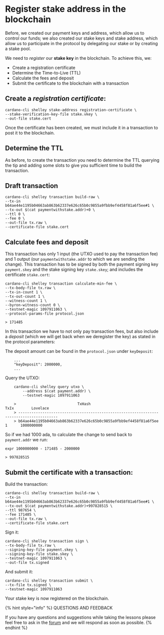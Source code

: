 # Register stake address in the blockchain

Before, we created our payment keys and address, which allow us to control our funds; we also created our stake keys and stake address, which allow us to participate in the protocol by delegating our stake or by creating a stake pool.

We need to _register_ our **stake key** in the blockchain. To achieve this, we:

* Create a registration certificate
* Determine the Time-to-Live \(TTL\)
* Calculate the fees and deposit   
* Submit the certificate to the blockchain with a transaction

## Create a _registration certificate_:

```text
cardano-cli shelley stake-address registration-certificate \
--stake-verification-key-file stake.vkey \
--out-file stake.cert
```

Once the certificate has been created, we must include it in a transaction to post it to the blockchain.

## Determine the TTL

As before, to create the transaction you need to determine the TTL querying the tip and adding some slots to give you sufficient time to build the transaction.

## Draft transaction

```text
cardano-cli shelley transaction build-raw \
--tx-in b64ae44e1195b04663ab863b62337e626c65b0c9855a9fbb9ef4458f81a6f5ee#1 \
--tx-out $(cat paymentwithstake.addr)+0 \
--ttl 0 \
--fee 0 \
--out-file tx.raw \
--certificate-file stake.cert
```

## Calculate fees and deposit

This transaction has only 1 input \(the UTXO used to pay the transaction fee\) and 1 output \(our `paymentwithstake.addr` to which we are sending the change\). This transaction has to be signed by both the payment signing key `payment.skey` and the stake signing key `stake.skey`; and includes the certificate `stake.cert`:

```text
cardano-cli shelley transaction calculate-min-fee \
--tx-body-file tx.raw \
--tx-in-count 1 \
--tx-out-count 1 \
--witness-count 1 \
--byron-witness-count 0 \
--testnet-magic 1097911063 \
--protocol-params-file protocol.json

> 171485
```

In this transaction we have to not only pay transaction fees, but also include a _deposit_ \(which we will get back when we deregister the key\) as stated in the protocol parameters:

The deposit amount can be found in the `protocol.json` under `keyDeposit`:

```text
    ...
    "keyDeposit": 2000000,
    ...
```

Query the UTXO:

```text
    cardano-cli shelley query utxo \
        --address $(cat payment.addr) \
        --testnet-magic 1097911063

    >                            TxHash                                 TxIx        Lovelace
    > ----------------------------------------------------------------------------------------
    > b64ae44e1195b04663ab863b62337e626c65b0c9855a9fbb9ef4458f81a6f5ee     1      1000000000
```

So if we had 1000 ada, to calculate the change to send back to `payment.addr` we run:

```text
expr 1000000000 - 171485 - 2000000

> 997828515
```

## Submit the certificate with a transaction:

Build the transaction:

```text
cardano-cli shelley transaction build-raw \
--tx-in b64ae44e1195b04663ab863b62337e626c65b0c9855a9fbb9ef4458f81a6f5ee#1 \
--tx-out $(cat paymentwithstake.addr)+997828515 \
--ttl 987654 \
--fee 171485 \
--out-file tx.raw \
--certificate-file stake.cert
```

Sign it:

```text
cardano-cli shelley transaction sign \
--tx-body-file tx.raw \
--signing-key-file payment.skey \
--signing-key-file stake.skey \
--testnet-magic 1097911063 \
--out-file tx.signed
```

And submit it:

```text
cardano-cli shelley transaction submit \
--tx-file tx.signed \
--testnet-magic 1097911063
```

Your stake key is now registered on the blockchain.

{% hint style="info" %}
QUESTIONS AND FEEDBACK

If you have any questions and suggestions while taking the lessons please feel free to ask in the [forum](https://forum.cardano.org/c/english/operators-talk/119) and we will respond as soon as possible.
{% endhint %}

